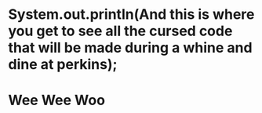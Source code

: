 # System.out.println(And this is where you get to see all the cursed code that will be made during a whine and dine at perkins);

# Wee Wee Woo
